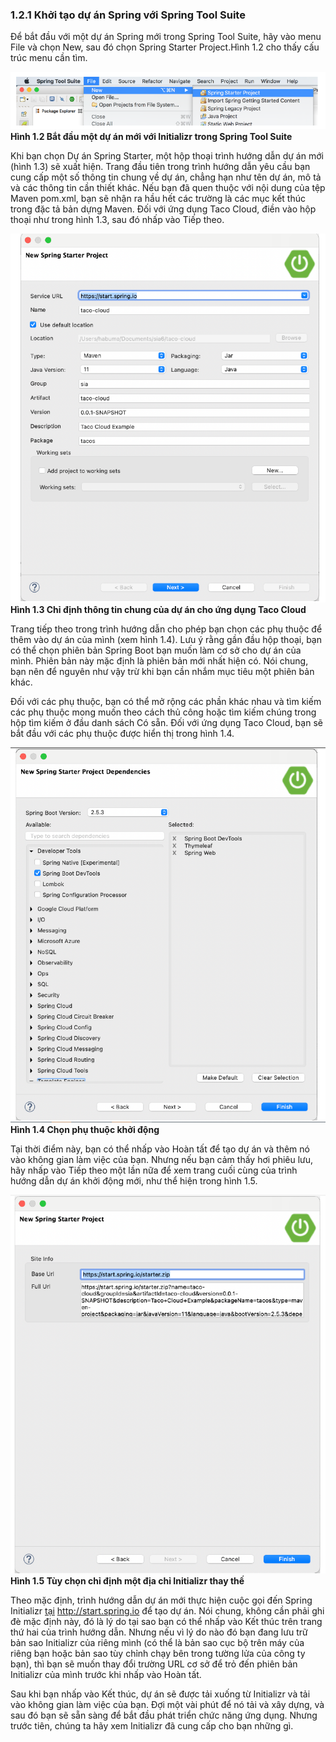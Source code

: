 ### 1.2.1 Khởi tạo dự án Spring với Spring Tool Suite

Để bắt đầu với một dự án Spring mới trong Spring Tool Suite, hãy vào menu File và chọn New, sau đó chọn Spring Starter Project.Hình 1.2 cho thấy cấu trúc menu cần tìm.

![](../../assets/1.2.png)
**Hình 1.2 Bắt đầu một dự án mới với Initializr trong Spring Tool Suite** <br/>

Khi bạn chọn Dự án Spring Starter, một hộp thoại trình hướng dẫn dự án mới (hình 1.3) sẽ xuất hiện. Trang đầu tiên trong trình hướng dẫn yêu cầu bạn cung cấp một số thông tin chung về dự án, chẳng hạn như tên dự án, mô tả và các thông tin cần thiết khác. Nếu bạn đã quen thuộc với nội dung của tệp Maven pom.xml, bạn sẽ nhận ra hầu hết các trường là các mục kết thúc trong đặc tả bản dựng Maven. Đối với ứng dụng Taco Cloud, điền vào hộp thoại như trong hình 1.3, sau đó nhấp vào Tiếp theo.

![](../../assets/1.3.png)
**Hình 1.3 Chỉ định thông tin chung của dự án cho ứng dụng Taco Cloud** <br/>

Trang tiếp theo trong trình hướng dẫn cho phép bạn chọn các phụ thuộc để thêm vào dự án của mình (xem hình 1.4). Lưu ý rằng gần đầu hộp thoại, bạn có thể chọn phiên bản Spring Boot bạn muốn làm cơ sở cho dự án của mình. Phiên bản này mặc định là phiên bản mới nhất hiện có. Nói chung, bạn nên để nguyên như vậy trừ khi bạn cần nhắm mục tiêu một phiên bản khác.

Đối với các phụ thuộc, bạn có thể mở rộng các phần khác nhau và tìm kiếm các phụ thuộc mong muốn theo cách thủ công hoặc tìm kiếm chúng trong hộp tìm kiếm ở đầu danh sách Có sẵn. Đối với ứng dụng Taco Cloud, bạn sẽ bắt đầu với các phụ thuộc được hiển thị trong hình 1.4.

![](../../assets/1.4.png)
**Hình 1.4 Chọn phụ thuộc khởi động** <br/>

Tại thời điểm này, bạn có thể nhấp vào Hoàn tất để tạo dự án và thêm nó vào không gian làm việc của bạn. Nhưng nếu bạn cảm thấy hơi phiêu lưu, hãy nhấp vào Tiếp theo một lần nữa để xem trang cuối cùng của trình hướng dẫn dự án khởi động mới, như thể hiện trong hình 1.5.

![](../../assets/1.5.png)
**Hình 1.5 Tùy chọn chỉ định một địa chỉ Initializr thay thế** <br/>

Theo mặc định, trình hướng dẫn dự án mới thực hiện cuộc gọi đến Spring Initializr [tại](http://start.spring.io) <http://start.spring.io> để tạo dự án. Nói chung, không cần phải ghi đè mặc định này, đó là lý do tại sao bạn có thể nhấp vào Kết thúc trên trang thứ hai của trình hướng dẫn. Nhưng nếu vì lý do nào đó bạn đang lưu trữ bản sao Initializr của riêng mình (có thể là bản sao cục bộ trên máy của riêng bạn hoặc bản sao tùy chỉnh chạy bên trong tường lửa của công ty bạn), thì bạn sẽ muốn thay đổi trường URL cơ sở để trỏ đến phiên bản Initializr của mình trước khi nhấp vào Hoàn tất.

Sau khi bạn nhấp vào Kết thúc, dự án sẽ được tải xuống từ Initializr và tải vào không gian làm việc của bạn. Đợi một vài phút để nó tải và xây dựng, và sau đó bạn sẽ sẵn sàng để bắt đầu phát triển chức năng ứng dụng. Nhưng trước tiên, chúng ta hãy xem Initializr đã cung cấp cho bạn những gì.
